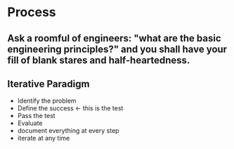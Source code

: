 # Process
## Ask a roomful of engineers: "what are the basic engineering principles?" and you shall have your fill of blank stares and half-heartedness.


## Iterative Paradigm
- Identify the problem
- Define the success <- this is the test
- Pass the test
- Evaluate
 - document everything at every step
 - iterate at any time
 

